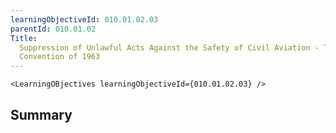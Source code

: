 ```yaml
---
learningObjectiveId: 010.01.02.03
parentId: 010.01.02
Title:
  Suppression of Unlawful Acts Against the Safety of Civil Aviation - The Tokyo
  Convention of 1963
---
```


```tsx eval
<LearningOBjectives learningObjectiveId={010.01.02.03} />
```

## Summary
